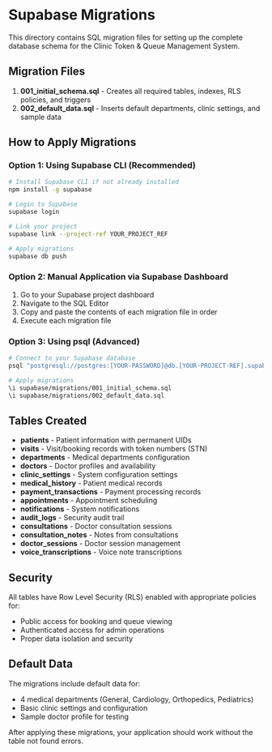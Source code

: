 # Supabase Migrations

This directory contains SQL migration files for setting up the complete database schema for the Clinic Token & Queue Management System.

## Migration Files

1. **001_initial_schema.sql** - Creates all required tables, indexes, RLS policies, and triggers
2. **002_default_data.sql** - Inserts default departments, clinic settings, and sample data

## How to Apply Migrations

### Option 1: Using Supabase CLI (Recommended)
```bash
# Install Supabase CLI if not already installed
npm install -g supabase

# Login to Supabase
supabase login

# Link your project
supabase link --project-ref YOUR_PROJECT_REF

# Apply migrations
supabase db push
```

### Option 2: Manual Application via Supabase Dashboard
1. Go to your Supabase project dashboard
2. Navigate to the SQL Editor
3. Copy and paste the contents of each migration file in order
4. Execute each migration file

### Option 3: Using psql (Advanced)
```bash
# Connect to your Supabase database
psql "postgresql://postgres:[YOUR-PASSWORD]@db.[YOUR-PROJECT-REF].supabase.co:5432/postgres"

# Apply migrations
\i supabase/migrations/001_initial_schema.sql
\i supabase/migrations/002_default_data.sql
```

## Tables Created

- **patients** - Patient information with permanent UIDs
- **visits** - Visit/booking records with token numbers (STN)
- **departments** - Medical departments configuration
- **doctors** - Doctor profiles and availability
- **clinic_settings** - System configuration settings
- **medical_history** - Patient medical records
- **payment_transactions** - Payment processing records
- **appointments** - Appointment scheduling
- **notifications** - System notifications
- **audit_logs** - Security audit trail
- **consultations** - Doctor consultation sessions
- **consultation_notes** - Notes from consultations
- **doctor_sessions** - Doctor session management
- **voice_transcriptions** - Voice note transcriptions

## Security

All tables have Row Level Security (RLS) enabled with appropriate policies for:
- Public access for booking and queue viewing
- Authenticated access for admin operations
- Proper data isolation and security

## Default Data

The migrations include default data for:
- 4 medical departments (General, Cardiology, Orthopedics, Pediatrics)
- Basic clinic settings and configuration
- Sample doctor profile for testing

After applying these migrations, your application should work without the table not found errors.